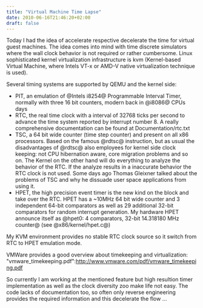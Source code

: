 ```yaml
---
title: "Virtual Machine Time Lapse"
date: 2010-06-16T21:46:20+02:00
draft: false
---
```


Today I had the idea of accelerate respective decelerate the time for virtual guest
machines. The idea comes into mind with time discrete simulators where
the wall clock behavior is not required or rather cumbersome. Linux sophisticated
kernel virtualization infrastructure is kvm (Kernel-based Virtual Machine,
where Intels VT-x or AMD-V native virtualization technique is used).


Several timing systems are supported by QEMU and the kernel side:


* PIT, an emulation of @Intels i8254@ Programmable Interval Timer, normally with three 16 bit counters, modern back in @i8086@ CPUs days
* RTC, the real time clock with a interval of 32768 ticks per second to advance the time system reported by interrupt number 8. A really comprehensive documentation can be found at Documentation/rtc.txt
* TSC, a 64 bit wide counter (time step counter) and present on all x86 processors. Based on the famous @rdtsc@ instruction, but as usual the disadvantages of @rdtsc@ also employees for kernel side clock keeping: not CPU hibernation aware, core migration problems and so on. The Kernel on the other hand will do everything to analyze the behavior of the RTC. If the analyze results in a inaccurate behavior the RTC clock is not used. Some days ago Thomas Gleixner talked about the problems of TSC and why he dissuade user space applications from using it.
* HPET, the high precision event timer is the new kind on the block and take over the RTC. HPET has a ~10MHz 64 bit wide counter and 3 independent 64-bit comparators as well as 29 additional 32-bit comparators for random interrupt generation. My hardware HPET announce itself as @hpet0: 4 comparators, 32-bit 14.318180 MHz counter@ (see @x86/kernel/hpet.c@)


My KVM environment provides no stable RTC clock source so it switch from RTC to
HPET emulation mode.


VMWare provides a good overview about timekeeping and virtualization:
"vmware\_timekeeping.pdf":<http://www.vmware.com/pdf/vmware_timekeeping.pdf>


So currently I am working at the mentioned feature but high resultion timer
implementation as well as the clock diversity zoo make life not easy. The code
lacks of documentation too, so often only reverse engineering provides the
required information and this decelerate the flow ...


